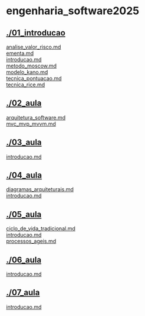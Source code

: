 # engenharia_software2025 <br>
## [./01_introducao](https://github.com/IgorAvilaPereira/engenharia_software2025/tree/main/./01_introducao) <br>
[analise_valor_risco.md](https://github.com/IgorAvilaPereira/engenharia_software2025/blob/main/./01_introducao/analise_valor_risco.md) <br>
[ementa.md](https://github.com/IgorAvilaPereira/engenharia_software2025/blob/main/./01_introducao/ementa.md) <br>
[introducao.md](https://github.com/IgorAvilaPereira/engenharia_software2025/blob/main/./01_introducao/introducao.md) <br>
[metodo_moscow.md](https://github.com/IgorAvilaPereira/engenharia_software2025/blob/main/./01_introducao/metodo_moscow.md) <br>
[modelo_kano.md](https://github.com/IgorAvilaPereira/engenharia_software2025/blob/main/./01_introducao/modelo_kano.md) <br>
[tecnica_pontuacao.md](https://github.com/IgorAvilaPereira/engenharia_software2025/blob/main/./01_introducao/tecnica_pontuacao.md) <br>
[tecnica_rice.md](https://github.com/IgorAvilaPereira/engenharia_software2025/blob/main/./01_introducao/tecnica_rice.md) <br>
## [./02_aula](https://github.com/IgorAvilaPereira/engenharia_software2025/tree/main/./02_aula) <br>
[arquitetura_software.md](https://github.com/IgorAvilaPereira/engenharia_software2025/blob/main/./02_aula/arquitetura_software.md) <br>
[mvc_mvp_mvvm.md](https://github.com/IgorAvilaPereira/engenharia_software2025/blob/main/./02_aula/mvc_mvp_mvvm.md) <br>
## [./03_aula](https://github.com/IgorAvilaPereira/engenharia_software2025/tree/main/./03_aula) <br>
[introducao.md](https://github.com/IgorAvilaPereira/engenharia_software2025/blob/main/./03_aula/introducao.md) <br>
## [./04_aula](https://github.com/IgorAvilaPereira/engenharia_software2025/tree/main/./04_aula) <br>
[diagramas_arquiteturais.md](https://github.com/IgorAvilaPereira/engenharia_software2025/blob/main/./04_aula/diagramas_arquiteturais.md) <br>
[introducao.md](https://github.com/IgorAvilaPereira/engenharia_software2025/blob/main/./04_aula/introducao.md) <br>
## [./05_aula](https://github.com/IgorAvilaPereira/engenharia_software2025/tree/main/./05_aula) <br>
[ciclo_de_vida_tradicional.md](https://github.com/IgorAvilaPereira/engenharia_software2025/blob/main/./05_aula/ciclo_de_vida_tradicional.md) <br>
[introducao.md](https://github.com/IgorAvilaPereira/engenharia_software2025/blob/main/./05_aula/introducao.md) <br>
[processos_ageis.md](https://github.com/IgorAvilaPereira/engenharia_software2025/blob/main/./05_aula/processos_ageis.md) <br>
## [./06_aula](https://github.com/IgorAvilaPereira/engenharia_software2025/tree/main/./06_aula) <br>
[introducao.md](https://github.com/IgorAvilaPereira/engenharia_software2025/blob/main/./06_aula/introducao.md) <br>
## [./07_aula](https://github.com/IgorAvilaPereira/engenharia_software2025/tree/main/./07_aula) <br>
[introducao.md](https://github.com/IgorAvilaPereira/engenharia_software2025/blob/main/./07_aula/introducao.md) <br>

